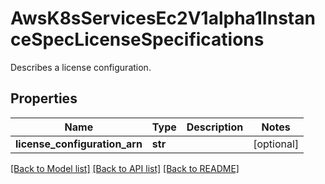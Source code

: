 # AwsK8sServicesEc2V1alpha1InstanceSpecLicenseSpecifications

Describes a license configuration.
## Properties
Name | Type | Description | Notes
------------ | ------------- | ------------- | -------------
**license_configuration_arn** | **str** |  | [optional] 

[[Back to Model list]](../README.md#documentation-for-models) [[Back to API list]](../README.md#documentation-for-api-endpoints) [[Back to README]](../README.md)


